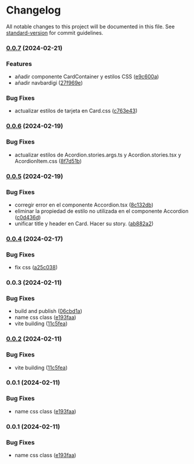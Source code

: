 # Changelog

All notable changes to this project will be documented in this file. See [standard-version](https://github.com/conventional-changelog/standard-version) for commit guidelines.

### [0.0.7](https://github.com/ByDSA/daukit/compare/v0.0.6...v0.0.7) (2024-02-21)


### Features

* añadir componente CardContainer y estilos CSS ([e9c600a](https://github.com/ByDSA/daukit/commit/e9c600a41a1ef21c122861e62c466506ec00778c))
* añadir navbardigi ([27f969e](https://github.com/ByDSA/daukit/commit/27f969e3ce158bd85167160c56ae66883420e167))


### Bug Fixes

* actualizar estilos de tarjeta en Card.css ([c763e43](https://github.com/ByDSA/daukit/commit/c763e4353daec7a2d374fd4e9b7c4f2e631c5599))

### [0.0.6](https://github.com/ByDSA/daukit/compare/v0.0.5...v0.0.6) (2024-02-19)


### Bug Fixes

* actualizar estilos de Acordion.stories.args.ts y Acordion.stories.tsx y AcordionItem.css ([8f7d51b](https://github.com/ByDSA/daukit/commit/8f7d51bd5329fb93a15b330e110f97cc9fea244b))

### [0.0.5](https://github.com/ByDSA/daukit/compare/v0.0.4...v0.0.5) (2024-02-19)


### Bug Fixes

* corregir error en el componente Accordion.tsx ([8c132db](https://github.com/ByDSA/daukit/commit/8c132dba72537e86f19645f95805b0a0a9cac2fe))
* eliminar la propiedad de estilo no utilizada en el componente Accordion ([c0d436d](https://github.com/ByDSA/daukit/commit/c0d436d97ec7e0a8b9b8a45111ee72f463589cdc))
* unificar title y header en Card. Hacer su story. ([ab882a2](https://github.com/ByDSA/daukit/commit/ab882a296402e4c02718599effc5396b4bb8e21d))

### [0.0.4](https://github.com/ByDSA/daukit/compare/v0.0.3...v0.0.4) (2024-02-17)


### Bug Fixes

* fix css ([a25c038](https://github.com/ByDSA/daukit/commit/a25c0383e5580dcdf442ac069af3cf31ec2e656b))

### 0.0.3 (2024-02-11)


### Bug Fixes

* build and publish ([06cbd1a](https://github.com/ByDSA/daukit/commit/06cbd1a6ad1e1193f54ba51484ac97ba651ba212))
* name css class ([e193faa](https://github.com/ByDSA/daukit/commit/e193faa767374ca8042b89d16a02f60f9931ccdc))
* vite building ([11c5fea](https://github.com/ByDSA/daukit/commit/11c5fea48bf090778f32371781ea9e78eca2c144))

### [0.0.2](https://github.com/ByDSA/daukit/compare/v0.0.1...v0.0.2) (2024-02-11)


### Bug Fixes

* vite building ([11c5fea](https://github.com/ByDSA/daukit/commit/11c5fea48bf090778f32371781ea9e78eca2c144))

### 0.0.1 (2024-02-11)


### Bug Fixes

* name css class ([e193faa](https://github.com/ByDSA/daukit/commit/e193faa767374ca8042b89d16a02f60f9931ccdc))

### 0.0.1 (2024-02-11)


### Bug Fixes

* name css class ([e193faa](https://github.com/ByDSA/daukit/commit/e193faa767374ca8042b89d16a02f60f9931ccdc))
